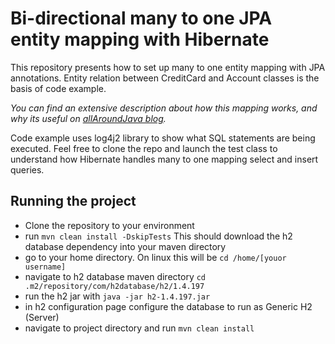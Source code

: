 # Bi-directional many to one JPA entity mapping with Hibernate

This repository presents how to set up many to one entity mapping with JPA annotations. 
Entity relation between CreditCard and Account classes is the basis of code example.

*You can find an extensive description about how this mapping works, and why its useful on [allAroundJava blog](https://allaroundjava.com/bi-directional-m…-one-jpa-mapping/).*

Code example uses log4j2 library to show what SQL statements are being executed. Feel free to clone the repo and launch the test class to understand how Hibernate handles many to one mapping select and insert queries.

## Running the project
* Clone the repository to your environment
* run ```mvn clean install -DskipTests``` This should download the h2 database dependency into your maven directory
* go to your home directory. On linux this will be ```cd /home/[youor username]```
* navigate to h2 database maven directory ```cd .m2/repository/com/h2database/h2/1.4.197```
* run the h2 jar with ```java -jar h2-1.4.197.jar```
* in h2 configuration page configure the database to run as Generic H2 (Server)
* navigate to project directory and run ```mvn clean install```
